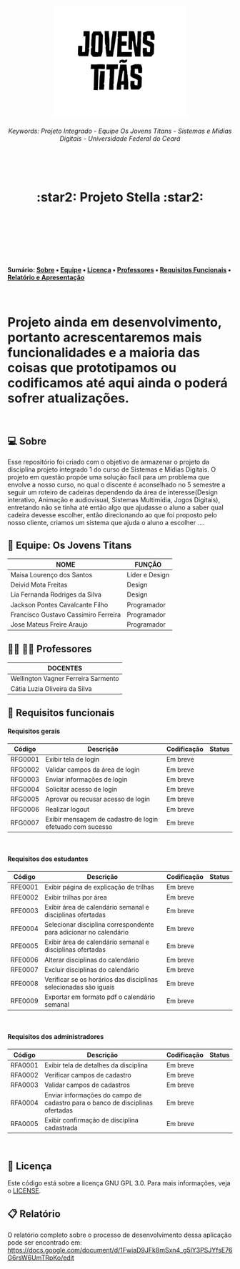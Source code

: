 <br>
<div align="center" name="inicio">
  <a href="*"><img title="OsJovensTitans" src="img/IdentidadeDaEquipe.jpg" style="width: 300px;" /></a>
  <h6>Keywords: Projeto Integrado - Equipe Os Jovens Titans - Sistemas e Mídias Digitais - Universidade Federal do Ceará</h6>
  <br><br>
  <h1>:star2: Projeto Stella :star2:</h1>
  <br>
</div>
<br><br>

<br><br>
<h4>
  Sumário: 
 <a href="#sobre">Sobre</a> • 
 <a href="#equipe">Equipe</a> • 
 <a href="#license">Licença</a> • 
 <a href="#professores">Professores</a> •
  <a href="#requisitos">Requisitos Funcionais</a> •
 <a href="#documento">Relatório e Apresentação</a>
</h4>

<br>
<h1>Projeto ainda em desenvolvimento, portanto acrescentaremos mais funcionalidades e a maioria das coisas que prototipamos ou codificamos até aqui ainda o poderá sofrer atualizações.</h1>
<br>

<a name="sobre"></a>

## :computer: Sobre

Esse repositório foi criado com o objetivo de armazenar o projeto da disciplina projeto integrado 1 do curso de Sistemas e Mídias Digitais. O projeto 
em questão propõe uma solução facil para um problema que envolve a nosso curso, no qual o discente é aconselhado no 5 semestre a seguir um roteiro de cadeiras dependendo da área de interesse(Design interativo, Animação e audiovisual, Sistemas Multimídia, Jogos Digitais), entretando não se tinha até então algo que ajudasse
o aluno a saber qual cadeira devesse escolher, então direcionando ao que foi proposto pelo nosso cliente, criamos um sistema que ajuda o aluno a escolher ....

<a name="equipe"></a>

## :busts_in_silhouette: Equipe: Os Jovens Titans

|  NOME                                  |  FUNÇÃO                    |
|  ----------------------------          |  --------------------------|
|   Maisa Lourenço dos Santos            |  Líder e Design            | 
|   Deivid Mota Freitas                  |  Design                    |
|   Lia Fernanda Rodriges da Silva       |  Design                    |
|   Jackson Pontes Cavalcante Filho      |  Programador               |
|   Francisco Gustavo Cassimiro Ferreira |  Programador               |
|   Jose Mateus Freire Araujo            |  Programador               |

<a name= "professores"></a>

## 	:woman_teacher: :man_teacher: Professores
|  DOCENTES                                        |
|  ----------------------------                    |  
|   Wellington Vagner Ferreira Sarmento            |  
|   Cátia Luzia Oliveira da Silva                  | 

<a name="requisitos"></a>

## :dart: Requisitos funcionais

<h4>Requisitos gerais</h4> 


|  Código                           |  Descrição                                                                                | Codificação   | Status | 
|  ----------------------------     | ----------------------------------------------------------------                          | ------------  | ------ |
|  RFG0001                          |  Exibir tela de login                                                                     | Em breve      |        |
|  RFG0002                          |  Validar campos da área de login                                                          | Em breve      |        |
|  RFG0003                          |  Enviar informações de login                                                              | Em breve      |        |
|  RFG0004                          |  Solicitar acesso de login                                                                | Em breve      |        |
|  RFG0005                          |  Aprovar ou recusar acesso de login                                                       | Em breve      |        |
|  RFG0006                          |  Realizar logout                                                                          | Em breve      |        |
|  RFG0007                          |  Exibir mensagem de cadastro de login efetuado com sucesso                                            | Em breve      |        |

<br>

<h4>Requisitos dos estudantes</h4>

|  Código                           |  Descrição                                                                                | Codificação   | Status | 
|  ----------------------------     | ----------------------------------------------------------------                          | ------------  | ------ |
|  RFE0001                          |  Exibir página de explicação de trilhas                                                   | Em breve      |        |
|  RFE0002                          |  Exibir trilhas por área                                                                  | Em breve      |        |
|  RFE0003                          |  Exibir área de calendário semanal e disciplinas ofertadas                                | Em breve      |        |
|  RFE0004                          |  Selecionar disciplina correspondente para adicionar no calendário                        | Em breve      |        |
|  RFE0005                          |  Exibir área de calendário semanal e disciplinas ofertadas                                | Em breve      |        |
|  RFE0006                          |  Alterar disciplinas do calendário                                                        | Em breve      |        |
|  RFE0007                          |  Excluir disciplinas do calendário                                                        | Em breve      |        |
|  RFE0008                          |  Verificar se os horários das disciplinas selecionadas são iguais                         | Em breve      |        |
|  RFE0009                          |  Exportar em formato pdf o calendário semanal                                             | Em breve      |        |

<br>

<h4>Requisitos dos administradores</h4>

|  Código                           |  Descrição                                                                                | Codificação   | Status | 
|  ----------------------------     | ----------------------------------------------------------------                          | ------------  | ------ |
|  RFA0001                          |  Exibir tela de detalhes da disciplina                                                    | Em breve      |        |
|  RFA0002                          |  Verificar campos de cadastro                                                             | Em breve      |        |
|  RFA0003                          |  Validar campos de cadastros                                                              | Em breve      |        |
|  RFA0004                          |  Enviar informações do campo de cadastro para o banco de disciplinas ofertadas            | Em breve      |        |
|  RFA0005                          |  Exibir confirmação de disciplina cadastrada                                              | Em breve      |        |

<br>

<a name="license"></a>

## :memo: Licença
Este código está sobre a licença GNU GPL 3.0. Para mais informações, veja o [LICENSE](https://github.com/GustavoCassimiro9/ProjetoIntegrado1-SMD-OsJovensTitans/blob/main/LICENSE).

<a name="documento"></a>

## :clipboard: Relatório

O relatório completo sobre o processo de desenvolvimento dessa aplicação pode ser encontrado em: https://docs.google.com/document/d/1FwiaD9JFk8mSxn4_g5lY3PSJYfsE76G6rsW6UmTRpKo/edit

